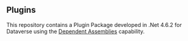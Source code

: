 ## Plugins
This repository contains a Plugin Package developed in .Net 4.6.2 for Dataverse using the [Dependent Assemblies](https://learn.microsoft.com/en-us/power-apps/developer/data-platform/build-and-package#dependent-assemblies) capability.